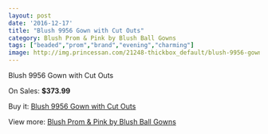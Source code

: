 ```yaml
---
layout: post
date: '2016-12-17'
title: "Blush 9956 Gown with Cut Outs"
category: Blush Prom & Pink by Blush Ball Gowns
tags: ["beaded","prom","brand","evening","charming"]
image: http://img.princessan.com/21248-thickbox_default/blush-9956-gown-with-cut-outs.jpg
---
```

Blush 9956 Gown with Cut Outs

On Sales: **$373.99**
<a href="https://www.princessan.com/en/9611-blush-9956-gown-with-cut-outs.html"><amp-img layout="responsive" width="600" height="600" src="//img.princessan.com/21248-thickbox_default/blush-9956-gown-with-cut-outs.jpg" alt="Blush 9956 Gown with Cut Outs 0" /></a>
<a href="https://www.princessan.com/en/9611-blush-9956-gown-with-cut-outs.html"><amp-img layout="responsive" width="600" height="600" src="//img.princessan.com/21249-thickbox_default/blush-9956-gown-with-cut-outs.jpg" alt="Blush 9956 Gown with Cut Outs 1" /></a>
<a href="https://www.princessan.com/en/9611-blush-9956-gown-with-cut-outs.html"><amp-img layout="responsive" width="600" height="600" src="//img.princessan.com/21250-thickbox_default/blush-9956-gown-with-cut-outs.jpg" alt="Blush 9956 Gown with Cut Outs 2" /></a>
<a href="https://www.princessan.com/en/9611-blush-9956-gown-with-cut-outs.html"><amp-img layout="responsive" width="600" height="600" src="//img.princessan.com/21251-thickbox_default/blush-9956-gown-with-cut-outs.jpg" alt="Blush 9956 Gown with Cut Outs 3" /></a>

Buy it: [Blush 9956 Gown with Cut Outs](https://www.princessan.com/en/9611-blush-9956-gown-with-cut-outs.html "Blush 9956 Gown with Cut Outs")

View more: [Blush Prom & Pink by Blush Ball Gowns](https://www.princessan.com/en/78- "Blush Prom & Pink by Blush Ball Gowns")